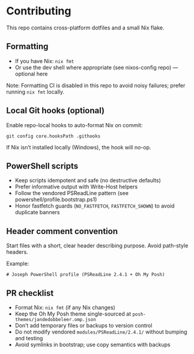 # Contributing

This repo contains cross-platform dotfiles and a small Nix flake.

## Formatting

- If you have Nix: `nix fmt`
- Or use the dev shell where appropriate (see nixos-config repo) — optional here

Note: Formatting CI is disabled in this repo to avoid noisy failures; prefer running `nix fmt` locally.

## Local Git hooks (optional)

Enable repo-local hooks to auto-format Nix on commit:

```
git config core.hooksPath .githooks
```

If Nix isn’t installed locally (Windows), the hook will no-op.

## PowerShell scripts

- Keep scripts idempotent and safe (no destructive defaults)
- Prefer informative output with Write-Host helpers
- Follow the vendored PSReadLine pattern (see powershell/profile.bootstrap.ps1)
- Honor fastfetch guards (`NO_FASTFETCH`, `FASTFETCH_SHOWN`) to avoid duplicate banners

## Header comment convention

Start files with a short, clear header describing purpose. Avoid path-style headers.

Example:
```
# Joseph PowerShell profile (PSReadLine 2.4.1 + Oh My Posh)
```

## PR checklist

- Format Nix: `nix fmt` (if any Nix changes)
- Keep the Oh My Posh theme single-sourced at `posh-themes/jandedobbeleer.omp.json`
- Don’t add temporary files or backups to version control
- Do not modify vendored `modules/PSReadLine/2.4.1/` without bumping and testing
- Avoid symlinks in bootstrap; use copy semantics with backups
